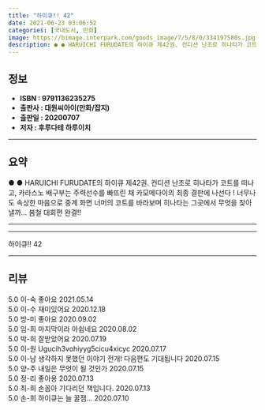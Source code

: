 ```yaml
---
title: "하이큐!! 42"
date: 2021-06-23 03:06:52
categories: [국내도서, 만화]
image: https://bimage.interpark.com/goods_image/7/5/8/0/334197580s.jpg
description: ● ● HARUICHI FURUDATE의 하이큐 제42권. 컨디션 난조로 히나타가 코트를 떠나고, 카라스노 배구부는 주력선수를 빠뜨린 채 카모메다이의 최종 결판에 나선다 ! 너무나도 속상한 마음으로 중계 화면 너머의 코트를 바라보며 히나타는 그곳에서 무엇을 찾아낼까… 봄철 대회편 완
---
```


## **정보**

- **ISBN : 9791136235275**
- **출판사 : 대원씨아이(만화/잡지)**
- **출판일 : 20200707**
- **저자 : 후루다테 하루이치**

------



## **요약**

●  ●  HARUICHI FURUDATE의 하이큐 제42권. 컨디션 난조로 히나타가 코트를 떠나고, 카라스노 배구부는 주력선수를 빠뜨린 채 카모메다이의 최종 결판에 나선다 ! 너무나도 속상한 마음으로 중계 화면 너머의 코트를 바라보며 히나타는 그곳에서 무엇을 찾아낼까… 봄철 대회편 완결!!

------



------


하이큐!! 42 

------


## **리뷰** 

5.0 이-숙 좋아요  2021.05.14 <br/>5.0 이-수 재미있어요 2020.12.18 <br/>5.0 방-미 좋아요 2020.09.02 <br/>5.0 임-희 마지막이라 아쉽네요 2020.08.02 <br/>5.0 박-희 잘받았어요 2020.07.19 <br/>5.0 이-원 Ugucih3vohiyyg5cicu4xicyc 2020.07.17 <br/>5.0 이-남 생각하지 못했던 이야기 전개! 다음편도 기대됩니다 2020.07.15 <br/>5.0 양-주 내일은 무엇이 될 것인가 2020.07.15 <br/>5.0 정-리 좋아용 2020.07.13 <br/>5.0 최-희 손꼽아 기다리던 책입니다. 2020.07.13 <br/>5.0 손-희 하이큐는 늘 꿀잼... 2020.07.10 <br/>